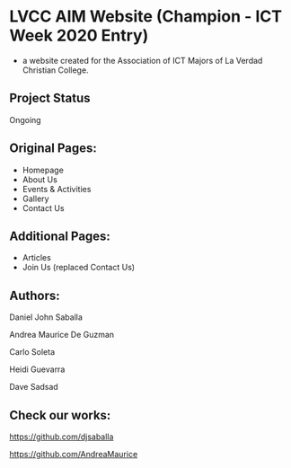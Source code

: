 # LVCC AIM Website (Champion - ICT Week 2020 Entry)
- a website created for the Association of ICT Majors of La Verdad Christian College.

## Project Status
Ongoing

## Original Pages:
- Homepage
- About Us
- Events & Activities
- Gallery
- Contact Us

## Additional Pages:
- Articles
- Join Us (replaced Contact Us)

## Authors: 
Daniel John Saballa

Andrea Maurice De Guzman

Carlo Soleta

Heidi Guevarra

Dave Sadsad

## Check our works:
https://github.com/djsaballa

https://github.com/AndreaMaurice
